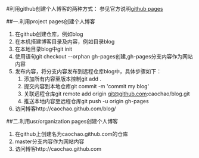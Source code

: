 #利用github创建个人博客的两种方式：
参见官方说明[github pages](https://help.github.com/articles/user-organization-and-project-pages 'github pages')

##一.利用project pages创建个人博客

1. 在github创建仓库，例如blog
2. 在本机搭建博客目录及内容，例如目录blog
3. 在本地目录blog中git init
4. 使用语句git checkout --orphan gh-pages创建,gh-pages分支内容作为网站内容
5. 发布内容，将分支内容发布到远程仓库blog中，具体步骤如下：
	1. 添加所有内容至版本控制git add .
	2. 提交内容到本地仓库git commit -m 'commit my blog'
	3. 关联远程仓库git remote add origin git@github.com:caochao/blog.git
	4. 推送本地内容至远程仓库git push -u origin gh-pages
6. 访问博客http://caochao.github.com/blog/

##二.利用usr/organization pages创建个人博客
1. 在github上创建名为caochao.github.com的仓库
2. master分支内容作为网站内容
3. 访问博客http://caochao.github.com